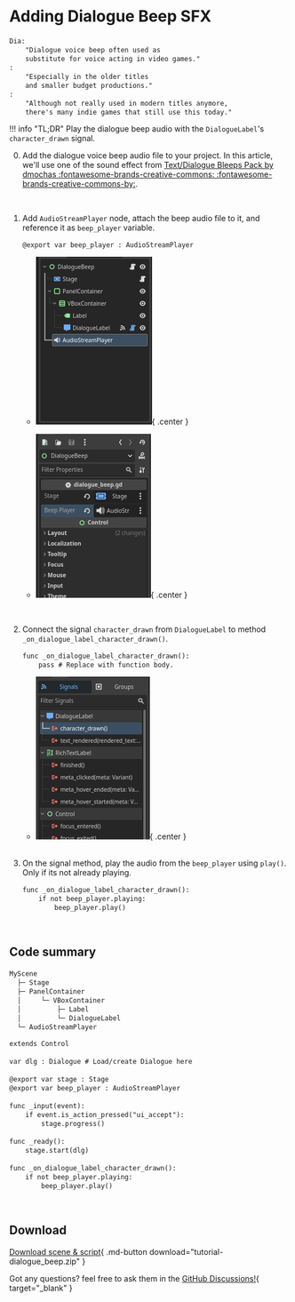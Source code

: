 # Adding Dialogue Beep SFX

```
Dia:
    "Dialogue voice beep often used as
    substitute for voice acting in video games."
:
    "Especially in the older titles
    and smaller budget productions."
:
    "Although not really used in modern titles anymore,
    there's many indie games that still use this today."

```

!!! info "TL;DR"
    Play the dialogue beep audio with the `DialogueLabel`'s `character_drawn` signal.

0. Add the dialogue voice beep audio file to your project. In this article, we'll use one of the sound effect from [Text/Dialogue Bleeps Pack by dmochas :fontawesome-brands-creative-commons: :fontawesome-brands-creative-commons-by:](https://dmochas-assets.itch.io/dmochas-bleeps-pack).

    <br>

0. Add `AudioStreamPlayer` node, attach the beep audio file to it, and reference it as `beep_player` variable.

    ```gdscript
    @export var beep_player : AudioStreamPlayer
    ```

    <div class="grid cards" markdown>

    - ![AudioStreamPlayer node in the scene tree](audiostreamplayer.png){ .center }

    - ![AudioStreamPlayer referenced to beep_player variable](audiostreamplayer_2.png){ .center }

    </div>

    <br>

0. Connect the signal `character_drawn` from `DialogueLabel` to method `_on_dialogue_label_character_drawn()`.

    ```gdscript
    func _on_dialogue_label_character_drawn():
        pass # Replace with function body.
    ```

    <div class="grid cards" markdown>

    - ![character_drawn signal being highlighted in the Node dock](character_drawn.png){ .center }

    </div>

    <br>

0. On the signal method, play the audio from the `beep_player` using `play()`. Only if its not already playing.

    ```gdscript hl_lines="2 3"
    func _on_dialogue_label_character_drawn():
        if not beep_player.playing:
            beep_player.play()
    ```

    <br>

## Code summary

``` hl_lines="7"
MyScene
  ├─ Stage
  ├─ PanelContainer
  │     └─ VBoxContainer
  │         ├─ Label
  │         └─ DialogueLabel
  └─ AudioStreamPlayer
```

```gdscript hl_lines="6 15 16 17"
extends Control

var dlg : Dialogue # Load/create Dialogue here

@export var stage : Stage
@export var beep_player : AudioStreamPlayer

func _input(event):
    if event.is_action_pressed("ui_accept"):
        stage.progress()

func _ready():
    stage.start(dlg)

func _on_dialogue_label_character_drawn():
    if not beep_player.playing:
        beep_player.play()
```

<br>

## Download

[Download scene & script](tutorial-dialogue_beep.zip "Drop the directory 'tutorials' directly in your project root folder"){ .md-button download="tutorial-dialogue_beep.zip" }

Got any questions? feel free to ask them in the [GitHub Discussions!](https://github.com/nndda/Theatre/discussions/new?category=help){ target="_blank" }